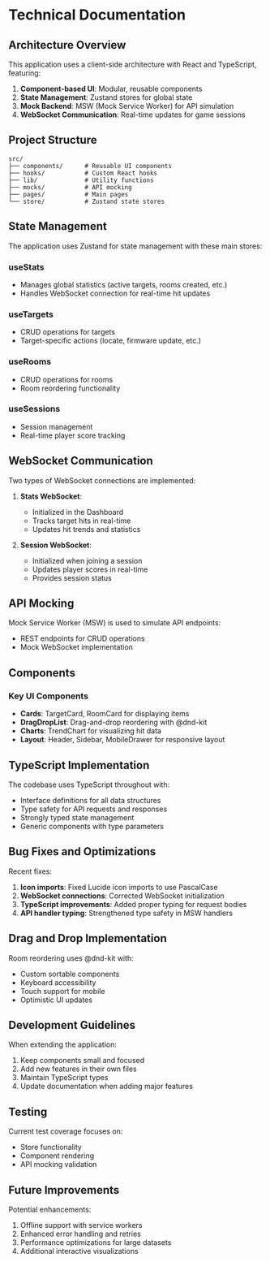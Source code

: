 
# Technical Documentation

## Architecture Overview

This application uses a client-side architecture with React and TypeScript, featuring:

1. **Component-based UI**: Modular, reusable components 
2. **State Management**: Zustand stores for global state
3. **Mock Backend**: MSW (Mock Service Worker) for API simulation
4. **WebSocket Communication**: Real-time updates for game sessions

## Project Structure

```
src/
├── components/      # Reusable UI components
├── hooks/           # Custom React hooks
├── lib/             # Utility functions
├── mocks/           # API mocking
├── pages/           # Main pages
└── store/           # Zustand state stores
```

## State Management

The application uses Zustand for state management with these main stores:

### useStats
- Manages global statistics (active targets, rooms created, etc.)
- Handles WebSocket connection for real-time hit updates

### useTargets
- CRUD operations for targets
- Target-specific actions (locate, firmware update, etc.)

### useRooms
- CRUD operations for rooms
- Room reordering functionality

### useSessions
- Session management
- Real-time player score tracking

## WebSocket Communication

Two types of WebSocket connections are implemented:

1. **Stats WebSocket**: 
   - Initialized in the Dashboard
   - Tracks target hits in real-time
   - Updates hit trends and statistics

2. **Session WebSocket**:
   - Initialized when joining a session
   - Updates player scores in real-time
   - Provides session status

## API Mocking

Mock Service Worker (MSW) is used to simulate API endpoints:

- REST endpoints for CRUD operations
- Mock WebSocket implementation

## Components

### Key UI Components

- **Cards**: TargetCard, RoomCard for displaying items
- **DragDropList**: Drag-and-drop reordering with @dnd-kit
- **Charts**: TrendChart for visualizing hit data
- **Layout**: Header, Sidebar, MobileDrawer for responsive layout

## TypeScript Implementation

The codebase uses TypeScript throughout with:

- Interface definitions for all data structures
- Type safety for API requests and responses
- Strongly typed state management
- Generic components with type parameters

## Bug Fixes and Optimizations

Recent fixes:

1. **Icon imports**: Fixed Lucide icon imports to use PascalCase
2. **WebSocket connections**: Corrected WebSocket initialization
3. **TypeScript improvements**: Added proper typing for request bodies
4. **API handler typing**: Strengthened type safety in MSW handlers

## Drag and Drop Implementation

Room reordering uses @dnd-kit with:

- Custom sortable components
- Keyboard accessibility
- Touch support for mobile
- Optimistic UI updates

## Development Guidelines

When extending the application:

1. Keep components small and focused
2. Add new features in their own files
3. Maintain TypeScript types
4. Update documentation when adding major features

## Testing

Current test coverage focuses on:
- Store functionality
- Component rendering
- API mocking validation

## Future Improvements

Potential enhancements:

1. Offline support with service workers
2. Enhanced error handling and retries
3. Performance optimizations for large datasets
4. Additional interactive visualizations

